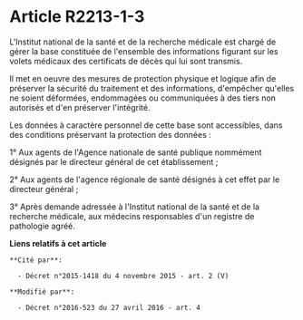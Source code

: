# Article R2213-1-3

L'Institut national de la santé et de la recherche médicale est chargé de gérer la base constituée de l'ensemble des
informations figurant sur les volets médicaux des certificats de décès qui lui sont transmis. 

Il met en oeuvre des mesures de protection physique et logique afin de préserver la sécurité du traitement et des
informations, d'empêcher qu'elles ne soient déformées, endommagées ou communiquées à des tiers non autorisés et d'en
préserver l'intégrité. 

Les données à caractère personnel de cette base sont accessibles, dans des conditions préservant la protection des données : 

1° Aux agents           de l'Agence nationale de santé publique nommément désignés par le directeur général de cet
établissement ; 

2° Aux agents de l'agence régionale de santé désignés à cet effet par le directeur général ; 

3° Après demande adressée à l'Institut national de la santé et de la recherche médicale, aux médecins responsables d'un
registre de pathologie agréé.

**Liens relatifs à cet article**

	**Cité par**:

	  - Décret n°2015-1418 du 4 novembre 2015 - art. 2 (V)

	**Modifié par**:

	  - Décret n°2016-523 du 27 avril 2016 - art. 4
